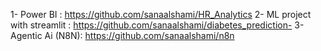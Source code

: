 1- Power BI : https://github.com/sanaalshami/HR_Analytics
2- ML project with streamlit : https://github.com/sanaalshami/diabetes_prediction-
3- Agentic Ai (N8N): https://github.com/sanaalshami/n8n
